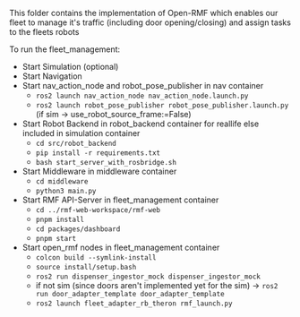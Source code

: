 This folder contains the implementation of Open-RMF which enables our fleet to manage it's traffic (including door opening/closing) and assign tasks to the fleets robots

To run the fleet_management:

- Start Simulation (optional)
- Start Navigation
- Start nav_action_node and robot_pose_publisher in nav container
  - `ros2 launch nav_action_node nav_action_node.launch.py`
  - `ros2 launch robot_pose_publisher robot_pose_publisher.launch.py` (if sim -> use_robot_source_frame:=False)
- Start Robot Backend in robot_backend container for reallife else included in simulation container
    - `cd src/robot_backend`
    - `pip install -r requirements.txt`
    - `bash start_server_with_rosbridge.sh`
- Start Middleware in middleware container
    - `cd middleware`
    - `python3 main.py`
- Start RMF API-Server in fleet_management container
    - `cd ../rmf-web-workspace/rmf-web`
    - `pnpm install`
    - `cd packages/dashboard`
    - `pnpm start`
- Start open_rmf nodes in fleet_management container
    - `colcon build --symlink-install`
    - `source install/setup.bash`
    - `ros2 run dispenser_ingestor_mock dispenser_ingestor_mock`
    - if not sim (since doors aren't implemented yet for the sim) -> `ros2 run door_adapter_template door_adapter_template`
    - `ros2 launch fleet_adapter_rb_theron rmf_launch.py`


    

